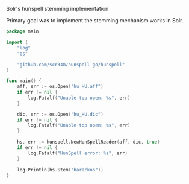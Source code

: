 Solr's hunspell stemming implementation

Primary goal was to implement the stemming mechanism works in Solr.

```go
package main

import (
	"log"
	"os"

	"github.com/scr34m/hunspell-go/hunspell"
)

func main() {
	aff, err := os.Open("hu_HU.aff")
	if err != nil {
		log.Fatalf("Unable top open: %s", err)
	}

	dic, err := os.Open("hu_HU.dic")
	if err != nil {
		log.Fatalf("Unable top open: %s", err)
	}

	hs, err := hunspell.NewHunSpellReader(aff, dic, true)
	if err != nil {
		log.Fatalf("HunSpell error: %s", err)
	}

	log.Println(hs.Stem("barackos"))
}
```